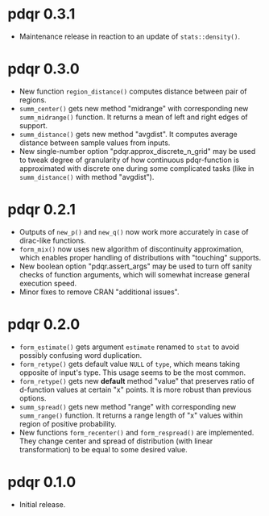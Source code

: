 # pdqr 0.3.1

* Maintenance release in reaction to an update of `stats::density()`.

# pdqr 0.3.0

* New function `region_distance()` computes distance between pair of regions.
* `summ_center()` gets new method "midrange" with corresponding new `summ_midrange()` function. It returns a mean of left and right edges of support.
* `summ_distance()` gets new method "avgdist". It computes average distance between sample values from inputs.
* New single-number option "pdqr.approx_discrete_n_grid" may be used to tweak degree of granularity of how continuous pdqr-function is approximated with discrete one during some complicated tasks (like in `summ_distance()` with method "avgdist").

# pdqr 0.2.1

* Outputs of `new_p()` and `new_q()` now work more accurately in case of dirac-like functions.
* `form_mix()` now uses new algorithm of discontinuity approximation, which enables proper handling of distributions with "touching" supports.
* New boolean option "pdqr.assert_args" may be used to turn off sanity checks of function arguments, which will somewhat increase general execution speed.
* Minor fixes to remove CRAN "additional issues".

# pdqr 0.2.0

* `form_estimate()` gets argument `estimate` renamed to `stat` to avoid possibly confusing word duplication.
* `form_retype()` gets default value `NULL` of `type`, which means taking opposite of input's type. This usage seems to be the most common.
* `form_retype()` gets new **default** method "value" that preserves ratio of d-function values at certain "x" points. It is more robust than previous options.
* `summ_spread()` gets new method "range" with corresponding new `summ_range()`
function. It returns a range length of "x" values within region of positive probability.
* New functions `form_recenter()` and `form_respread()` are implemented. They change center and spread of distribution (with linear transformation) to be equal to some desired value.

# pdqr 0.1.0

* Initial release.
